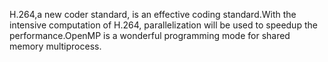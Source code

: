 H.264,a new coder standard, is an effective coding standard.With  the intensive computation of H.264, parallelization will be used to speedup the performance.OpenMP is a wonderful programming mode for shared memory multiprocess.